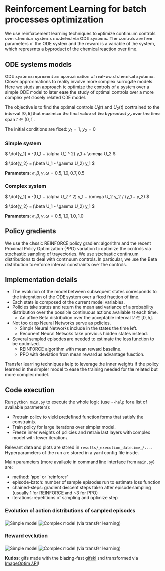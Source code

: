 # Reinforcement Learning for batch processes optimization

We use reinforcement learning techniques to optimize continuum controls over chemical systems
modelled via ODE systems. The controls are free parameters of the ODE system and the reward
is a variable of the system, which represents a byproduct of the chemical reaction over time.

## ODE systems models

ODE systems represent an approximation of real-word chemical systems.
Closer approximations to reality involve more complex surrogate models.
Here we study an approach to optimize the controls of a system over a simple ODE model to later ease the study of optimal controls over a more complex yet closely related ODE model.

The objective is to find the optimal controls $`U_1(t)`$ and $`U_2(t)`$ contrained to the interval $`[0,5]`$ that maximize the final value of the byproduct $`y_2`$ over the time span $`t \in (0, 1)`$.

The initial conditions are fixed: $`y_1 = 1`$, $`y_2 = 0`$

### Simple system

$` \dot{y_1} = -(U_1 + \alpha  U_1 ^ 2)  y_1 + \omega  U_2 `$

$` \dot{y_2} = (\beta  U_1 - \gamma  U_2)  y_1 `$

**Parameters**: $` \alpha, \beta, \gamma, \omega = 0.5, 1.0, 0.7, 0.5 `$

### Complex system

$` \dot{y_1} = -(U_1 + \alpha  U_2 ^ 2)  y_1 + \omega  U_2  y_2 / (y_1 + y_2) `$

$` \dot{y_2} = (\beta  U_1 - \gamma  U_2)  y_1 `$

**Parameters**: $` \alpha, \beta, \gamma, \omega = 0.5, 1.0, 1.0, 1.0 `$

## Policy gradients

We use the classic REINFORCE policy gradient algorithm and the recent Proximal Policy Optimization (PPO) variation to optimize the controls via stochastic sampling of trayectories.
We use stochastic continuum distributions to deal with continuum controls.
In particular, we use the Beta distribution to enforce interval constraints over the controls.

## Implementation details

* The evolution of the model between subsequent states corresponds to the integration of the ODE system over a fixed fraction of time.
* Each state is composed of the current model variables.
* Policies take states and return the mean and variance of a probability distribution over the possible continuous actions available at each time.
  * An affine Beta distribution over the acceptable interval $`U \in [0,5]`$.
* Not too deep Neural Networks serve as policies.
  * Simple Neural Networks include in the states the time left.
  * Recurrent Neural Netwoks take previous hidden states instead.
* Several sampled episodes are needed to estimate the loss function to be optimized.
  * REINFORCE algorithm with mean reward baseline.
  * PPO with deviation from mean reward as advantage function.

Transfer learning techniques help to leverage the inner weights if the policy learned in the simpler model to ease the training needed for the related but more complex model.

## Code execution

Run `python main.py` to execute the whole logic (use `--help` for a list of available parameters):

* Pretrain policy to yield predefined function forms that satisfy the constraints.
* Train policy for large iterations over simpler model.
* Freeze inner weights of policies and retrain last layers with complex model with fewer iterations.

Relevant data and plots are stored in `results/_execution_datetime_/...`. Hyperparameters of the run are stored in a yaml config file inside.

Main parameters (more available in command line interface from `main.py`) are:

* method: 'ppo' or 'reinforce'
* episode-batch: number of sample episodes run to estimate loss function
* chained-steps: gradient descent steps taken after episode sampling (usually 1 for REINFORCE and ~3 for PPO)
* iterations: repetitions of sampling and optimize step

### Evolution of action distributions of sampled episodes

<img src="https://i.imgur.com/HMf0out.mp4" alt="Simple model" align="middle">

<img src="https://i.imgur.com/J7NE5o1.mp4" alt="Complex model (via transfer learning)" align="middle">

### Reward evolution

<img src="https://i.imgur.com/AME2Gyz.mp4" alt="Simple model" align="middle">

<img src="https://i.imgur.com/t9RiibJ.mp4" alt="Complex model (via transfer learning)" align="middle">

**Kudos**: gifs made with the blazing-fast [gifski](https://github.com/ImageOptim/gifski) and transformed via [ImageOptim API](https://imageoptim.com/api/ungif)!
